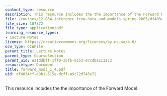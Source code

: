 ```yaml
---
content_type: resource
description: This resource includes the the importance of the Forward Model.
file: /courses/12-864-inference-from-data-and-models-spring-2005/df4034cfd8b1515edcffa9c72d745e72_forward_modl_1_4.pdf
file_size: 107572
file_type: application/pdf
learning_resource_types:
- Lecture Notes
license: https://creativecommons.org/licenses/by-nc-sa/4.0/
ocw_type: OCWFile
parent_title: Lecture Notes
parent_type: CourseSection
parent_uid: e31ddbff-1ff0-3bfb-0353-d7cdba211ac2
resourcetype: Document
title: forward_modl_1_4.pdf
uid: df4034cf-d8b1-515e-dcff-a9c72d745e72
---
```

This resource includes the the importance of the Forward Model.